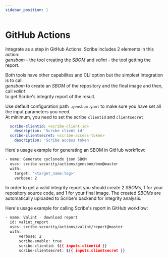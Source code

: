 ```yaml
---
sidebar_position: 1
---
```


# GitHub Actions

Integrate as a step in GitHub Actions. Scribe includes 2 elements in this action:  
*gensbom* - the tool creating the *SBOM* and
*valint* - the tool getting the report.

Both tools have other capabilites and CLI option but the simplest integration is to call  
*gensbom* to create an *SBOM* of the repository and the final image and then, call *valint*  
to get Scribe's integrity report of the result.

Use default configuration path `.gensbom.yaml` to make sure you have set all the input parameters you need.  
At minimum, you need to set the scribe `clientid` and `clientsecret`. 

```yaml
  scribe-clientid: <scribe-client-id>
    description: 'Scribe client id' 
  scribe-clientsecret: <scribe-access-token>
    description: 'Scribe access token' 
```

Here's usage example for generating an SBOM in GitHub workflow:
```bash
- name: Generate cyclonedx json SBOM
  uses: scribe-security/actions/gensbom/bom@master
  with:
    target: '<target_name:tag>'
    verbose: 2
```
In order to get a valid integrity report you should create 2 *SBOMs*, 1 for your repository source code, and 1 for your final image.
The created *SBOMs* are automatically uploaded to Scribe's backend for integrity analysis.

Here's usage example for calling Scribe's report in GitHub workflow:
```bash
- name: Valint - download report
  id: valint_report
  uses: scribe-security/actions/valint/report@master
  with:
      verbose: 2
      scribe-enable: true
      scribe-clientid: ${{ inputs.clientid }}
      scribe-clientsecret: ${{ inputs.clientsecret }}
```
